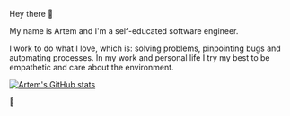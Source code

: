 Hey there 👋

My name is Artem and I'm a self-educated software engineer.

I work to do what I love, which is: solving problems, pinpointing bugs and automating processes. In my work and personal life I try my best to be empathetic and care about the environment. 

[![Artem's GitHub stats](https://github-readme-stats.vercel.app/api?username=postatum&count_private=true&custom_title=My%20Github%20Stats)](https://github.com/anuraghazra/github-readme-stats)

🐞
